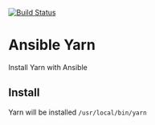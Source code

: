 [![Build Status](https://travis-ci.org/thomaslorentsen/ansible-yarn.svg?branch=master)](https://travis-ci.org/thomaslorentsen/ansible-yarn)
# Ansible Yarn
Install Yarn with Ansible

## Install
Yarn will be installed ```/usr/local/bin/yarn```
